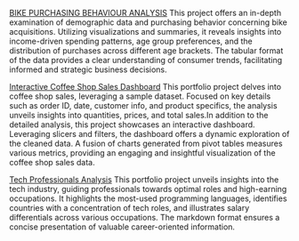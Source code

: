
[BIKE PURCHASING BEHAVIOUR ANALYSIS](https://github.com/Negbepierre/Negbe_Portfolio1/blob/main/BIKE%20SALES%20PROJECT.xlsx)
This project offers an in-depth examination of demographic data and purchasing behavior concerning bike acquisitions. Utilizing visualizations and summaries, it reveals insights into income-driven spending patterns, age group preferences, and the distribution of purchases across different age brackets. The tabular format of the data provides a clear understanding of consumer trends, facilitating informed and strategic business decisions.



[Interactive Coffee Shop Sales Dashboard](https://github.com/Negbepierre/Negbe_Portfolio1/blob/main/COFFEE%20SHOP%20SALES.xlsx)
This portfolio project delves into coffee shop sales, leveraging a sample dataset. Focused on key details such as order ID, date, customer info, and product specifics, the analysis unveils insights into quantities, prices, and total sales.In addition to the detailed analysis, this project showcases an interactive dashboard. Leveraging slicers and filters, the dashboard offers a dynamic exploration of the cleaned data. A fusion of charts generated from pivot tables measures various metrics, providing an engaging and insightful visualization of the coffee shop sales data.


[Tech Professionals Analysis](URL)
This portfolio project unveils insights into the tech industry, guiding professionals towards optimal roles and high-earning occupations. It highlights the most-used programming languages, identifies countries with a concentration of tech roles, and illustrates salary differentials across various occupations. The markdown format ensures a concise presentation of valuable career-oriented information.
